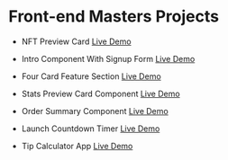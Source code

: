 # Front-end Masters Projects

* NFT Preview Card [Live Demo](https://manalijain346.github.io/fe-mentor/nft-preview-card/)

* Intro Component With Signup Form [Live Demo](https://manalijain346.github.io/fe-mentor/intro-component-with-signup-form/)

* Four Card Feature Section [Live Demo](https://manalijain346.github.io/fe-mentor/four-card-feature-section/)

* Stats Preview Card Component [Live Demo](https://manalijain346.github.io/fe-mentor/stats-preview-card-component/)

* Order Summary Component [Live Demo](https://manalijain346.github.io/fe-mentor/order-summary-component/)

* Launch Countdown Timer [Live Demo](https://manalijain346.github.io/fe-mentor/launch-countdown-timer/)

* Tip Calculator App [Live Demo](https://manalijain346.github.io/fe-mentor/tip-calculator-app/)